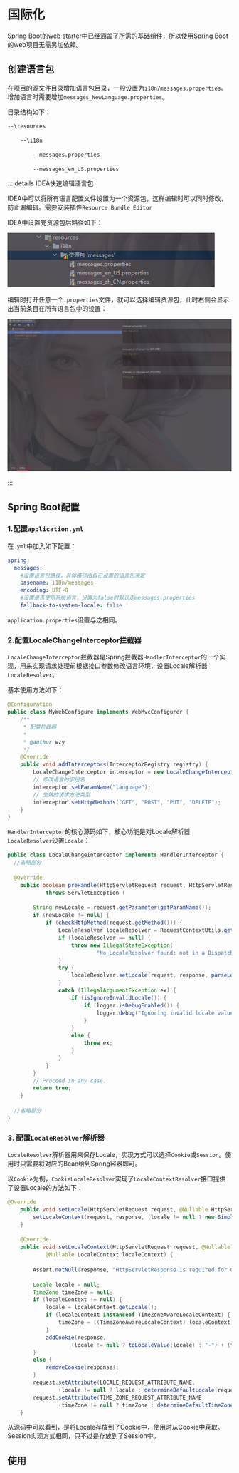 # 国际化

Spring Boot的web starter中已经涵盖了所需的基础组件，所以使用Spring Boot的web项目无需另加依赖。

## 创建语言包

在项目的源文件目录增加语言包目录，一般设置为`i18n/messages.properties`。增加语言时需要增加`messages_NewLanguage.properties`。

目录结构如下：

```
--\resources

	--\i18n

		--messages.properties

		--messages_en_US.properties
```

::: details IDEA快速编辑语言包

IDEA中可以将所有语言配置文件设置为一个资源包，这样编辑时可以同时修改，防止漏编辑。需要安装插件`Resource Bundle Editor`

IDEA中设置完资源包后路径如下：

![image-20230222193837733](https://raw.githubusercontent.com/ying010/pic-repo/master/img/2023/02/24/20230224112205.png)

编辑时打开任意一个`.properties`文件，就可以选择编辑资源包，此时右侧会显示出当前条目在所有语言包中的设置：

![image-20230222194011412](https://raw.githubusercontent.com/ying010/pic-repo/master/img/2023/02/24/20230224112212.png)

:::

## Spring Boot配置

### 1.配置`application.yml`

在`.yml`中加入如下配置：

```yaml
spring:  
  messages:
  	#设置语言包路径，具体路径由自己设置的语言包决定
    basename: i18n/messages
    encoding: UTF-8
    #设置是否使用系统语言，设置为false时默认走messages.properties
    fallback-to-system-locale: false
```

`application.properties`设置与之相同。

### 2.配置LocaleChangeInterceptor拦截器

`LocaleChangeInterceptor`拦截器是Spring拦截器`HandlerInterceptor`的一个实现，用来实现请求处理前根据接口参数修改语言环境，设置Locale解析器`LocaleResolver`。

基本使用方法如下：

```java
@Configuration
public class MyWebConfigure implements WebMvcConfigurer {
    /**
     * 配置拦截器
     *
     * @author wzy
     */
    @Override
    public void addInterceptors(InterceptorRegistry registry) {
        LocaleChangeInterceptor interceptor = new LocaleChangeInterceptor();
      	// 修改语言的字段名
        interceptor.setParamName("language");
        // 生效的请求方法类型
        interceptor.setHttpMethods("GET", "POST", "PUT", "DELETE");
    }
}
```

`HandlerInterceptor`的核心源码如下，核心功能是对Locale解析器`LocaleResolver`设置`Locale`：

```java
public class LocaleChangeInterceptor implements HandlerInterceptor {
  //省略部分
  
  @Override
	public boolean preHandle(HttpServletRequest request, HttpServletResponse response, Object handler)
			throws ServletException {

		String newLocale = request.getParameter(getParamName());
		if (newLocale != null) {
			if (checkHttpMethod(request.getMethod())) {
				LocaleResolver localeResolver = RequestContextUtils.getLocaleResolver(request);
				if (localeResolver == null) {
					throw new IllegalStateException(
							"No LocaleResolver found: not in a DispatcherServlet request?");
				}
				try {
					localeResolver.setLocale(request, response, parseLocaleValue(newLocale));
				}
				catch (IllegalArgumentException ex) {
					if (isIgnoreInvalidLocale()) {
						if (logger.isDebugEnabled()) {
							logger.debug("Ignoring invalid locale value [" + newLocale + "]: " + ex.getMessage());
						}
					}
					else {
						throw ex;
					}
				}
			}
		}
		// Proceed in any case.
		return true;
	}
  
  //省略部分
}
```

### 3. 配置`LocaleResolver`解析器

`LocaleResolver`解析器用来保存Locale，实现方式可以选择`Cookie`或`Session`。使用时只需要将对应的Bean给到Spring容器即可。

以`Cookie`为例，`CookieLocaleResolver`实现了`LocaleContextResolver`接口提供了设置Locale的方法如下：

```java
@Override
	public void setLocale(HttpServletRequest request, @Nullable HttpServletResponse response, @Nullable Locale locale) {
		setLocaleContext(request, response, (locale != null ? new SimpleLocaleContext(locale) : null));
	}

	@Override
	public void setLocaleContext(HttpServletRequest request, @Nullable HttpServletResponse response,
			@Nullable LocaleContext localeContext) {

		Assert.notNull(response, "HttpServletResponse is required for CookieLocaleResolver");

		Locale locale = null;
		TimeZone timeZone = null;
		if (localeContext != null) {
			locale = localeContext.getLocale();
			if (localeContext instanceof TimeZoneAwareLocaleContext) {
				timeZone = ((TimeZoneAwareLocaleContext) localeContext).getTimeZone();
			}
			addCookie(response,
					(locale != null ? toLocaleValue(locale) : "-") + (timeZone != null ? '/' + timeZone.getID() : ""));
		}
		else {
			removeCookie(response);
		}
		request.setAttribute(LOCALE_REQUEST_ATTRIBUTE_NAME,
				(locale != null ? locale : determineDefaultLocale(request)));
		request.setAttribute(TIME_ZONE_REQUEST_ATTRIBUTE_NAME,
				(timeZone != null ? timeZone : determineDefaultTimeZone(request)));
	}
```

从源码中可以看到，是将Locale存放到了Cookie中，使用时从Cookie中获取。Session实现方式相同，只不过是存放到了Session中。

## 使用



